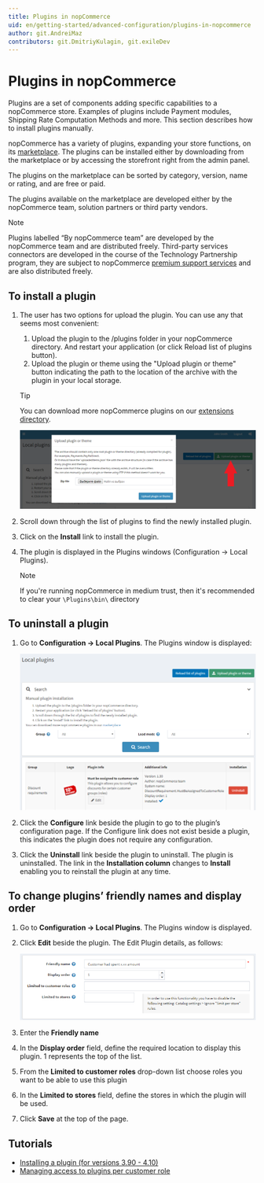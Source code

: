 ```yaml
---
title: Plugins in nopCommerce
uid: en/getting-started/advanced-configuration/plugins-in-nopcommerce
author: git.AndreiMaz
contributors: git.DmitriyKulagin, git.exileDev
---
```


# Plugins in nopCommerce

Plugins are a set of components adding specific capabilities to a nopCommerce store. Examples of plugins include Payment modules, Shipping Rate Computation Methods and more. This section describes how to install plugins manually.

nopCommerce has a variety of plugins, expanding your store functions, on its [marketplace](http://www.nopcommerce.com/marketplace).  The plugins can be installed either by downloading from the marketplace or by accessing the storefront right from the admin panel.

The plugins on the marketplace can be sorted by category, version, name or rating, and are free or paid.

The plugins available on the marketplace are developed either by the nopCommerce team, solution partners or third party vendors.

> [!NOTE]
> 
> Plugins labelled “By nopCommerce team” are developed by the nopCommerce team and are distributed freely. Third-party services connectors are developed in the course of the Technology Partnership program, they are subject to nopCommerce [premium support services](http://www.nopcommerce.com/nopcommerce-premium-support-services) and are also distributed freely.

## To install a plugin

1. The user has two options for upload the plugin. You can use any that seems most convenient:
    1. Upload the plugin to the /plugins folder in your nopCommerce directory.  And restart your application (or click Reload list of plugins button).
    1. Upload the plugin or theme using the "Upload plugin or theme" button indicating the path to the location of the archive with the plugin in your local storage.

    > [!TIP]
    > 
    > You can download more nopCommerce plugins on our [extensions directory](https://www.nopcommerce.com/marketplace).

    ![Upload plugin](_static/plugins-in-nopcommerce/plugin-upload.png)

1. Scroll down through the list of plugins to find the newly installed plugin.
1. Click on the **Install** link to install the plugin.
1. The plugin is displayed in the Plugins windows (Configuration → Local Plugins).

    > [!NOTE]
    > 
    > If you're running nopCommerce in medium trust, then it's recommended to clear your `\Plugins\bin\` directory

## To uninstall a plugin

1. Go to **Configuration → Local Plugins**. The Plugins window is displayed:

    ![Local plugins](_static/plugins-in-nopcommerce/local-plugins.png)
1. Click the **Configure** link beside the plugin to go to the plugin’s configuration page. If the Configure link does not exist beside a plugin, this indicates the plugin does not require any configuration.
1. Click the **Uninstall** link beside the plugin to uninstall. The plugin is uninstalled. The link in the **Installation column** changes to **Install** enabling you to reinstall the plugin at any time.

## To change plugins’ friendly names and display order

1. Go to **Configuration → Local Plugins**. The Plugins window is displayed.
1. Click **Edit** beside the plugin. The Edit Plugin details, as follows:

    ![Edit plugin](_static/plugins-in-nopcommerce/plugin-edit.png)
1. Enter the **Friendly name**
1. In the **Display order** field, define the required location to display this plugin. 1 represents the top of the list.
1. From the **Limited to customer roles** drop-down list choose roles you want to be able to use this plugin
1. In the **Limited to stores** field, define the stores in which the plugin will be used.
1. Click **Save** at the top of the page.

## Tutorials

- [Installing a plugin (for versions 3.90 - 4.10)](https://youtu.be/eLDsSm-4gKA)
- [Managing access to plugins per customer role](https://www.youtube.com/watch?v=52lVVpQ3Qag)
